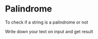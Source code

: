 # Palindrome
To check if a string is a palindrome or not

Write down your text on input and get result
